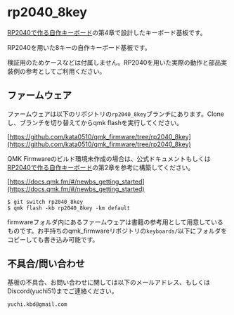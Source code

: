 # rp2040_8key
[RP2040で作る自作キーボード](https://booth.pm/ja/items/4444554)の第4章で設計したキーボード基板です。

RP2040を用いた8キーの自作キーボード基板です。

検証用のためケースなどは付属しません。RP2040を用いた実際の動作と部品実装例の参考としてご利用ください。

## ファームウェア
ファームウェアは以下のリポジトリの`rp2040_8key`ブランチにあります。Cloneし、ブランチを切り替えてからqmk flashを実行してください。

[https://github.com/kata0510/qmk_firmware/tree/rp2040_8key](https://github.com/kata0510/qmk_firmware/tree/rp2040_8key)

QMK Firmwareのビルド環境未作成の場合は、公式ドキュメントもしくは[RP2040で作る自作キーボード](https://booth.pm/ja/items/4444554)の第2章を参考に構築してください。

[https://docs.qmk.fm/#/newbs_getting_started](https://docs.qmk.fm/#/newbs_getting_started)

```
$ git switch rp2040_8key
$ qmk flash -kb rp2040_8key -km default
```

firmwareフォルダ内にあるファームウェアは書籍の参考用として用意しているものです。お手持ちのqmk_firmwareリポジトリの`keyboards/`以下にフォルダをコピーしても書き込み可能です。

## 不具合/問い合わせ
基板の不具合、お問い合わせに関しては以下のメールアドレス、もしくはDiscord(yuchi51)までご連絡ください。
```
yuchi.kbd@gmail.com
```
